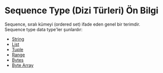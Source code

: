 <h1>Sequence Type (Dizi Türleri) Ön Bilgi</h1>

Sequence, sıralı kümeyi (ordered set) ifade eden genel bir terimdir. Sequence type data type'ler şunlardır:
- [String](https://github.com/e-k-eyupoglu/python_tutorial/blob/main/python_tutorial/data_types/text_types/strings.md)
- [List](https://github.com/e-k-eyupoglu/python_tutorial/blob/main/python_tutorial/data_types/sequence_types/list.md)
- [Tuple](https://github.com/e-k-eyupoglu/python_tutorial/blob/main/python_tutorial/data_types/sequence_types/tuple.md)
- [Range](https://github.com/e-k-eyupoglu/python_tutorial/blob/main/python_tutorial/data_types/sequence_types/range.md)
- [Bytes](https://github.com/e-k-eyupoglu/python_tutorial/blob/main/python_tutorial/data_types/binary_types/bytes.md)
- [Byte Array](https://github.com/e-k-eyupoglu/python_tutorial/blob/main/python_tutorial/data_types/binary_types/bytearrays.md)